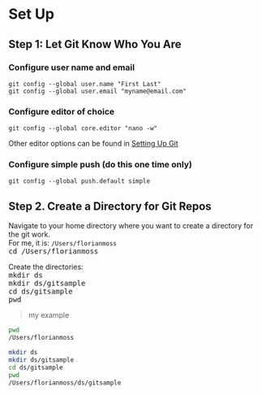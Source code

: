 # Set Up

## Step 1:  Let Git Know Who You Are

### Configure user name and email 
`git config --global user.name "First Last"`  
`git config --global user.email "myname@email.com"`  

### Configure editor of choice
`git config --global core.editor "nano -w"` 

Other editor options can be found in [Setting Up Git](http://swcarpentry.github.io/git-novice/02-setup/)

### Configure simple push (do this one time only)
`git config --global push.default simple`

## Step 2. Create a Directory for Git Repos
Navigate to your home directory where you want to create a directory for the git work.  
For me, it is:  `/Users/florianmoss`  
<kbd> cd /Users/florianmoss </kbd>  

Create the directories:  
<kbd>  mkdir ds  </kbd>  
<kbd>  mkdir ds/gitsample </kbd>  
<kbd>  cd ds/gitsample </kbd>  
<kbd>  pwd </kbd>  
  
>my example
```bash
pwd
/Users/florianmoss
```
```bash
mkdir ds
mkdir ds/gitsample
cd ds/gitsample
pwd
/Users/florianmoss/ds/gitsample
```


